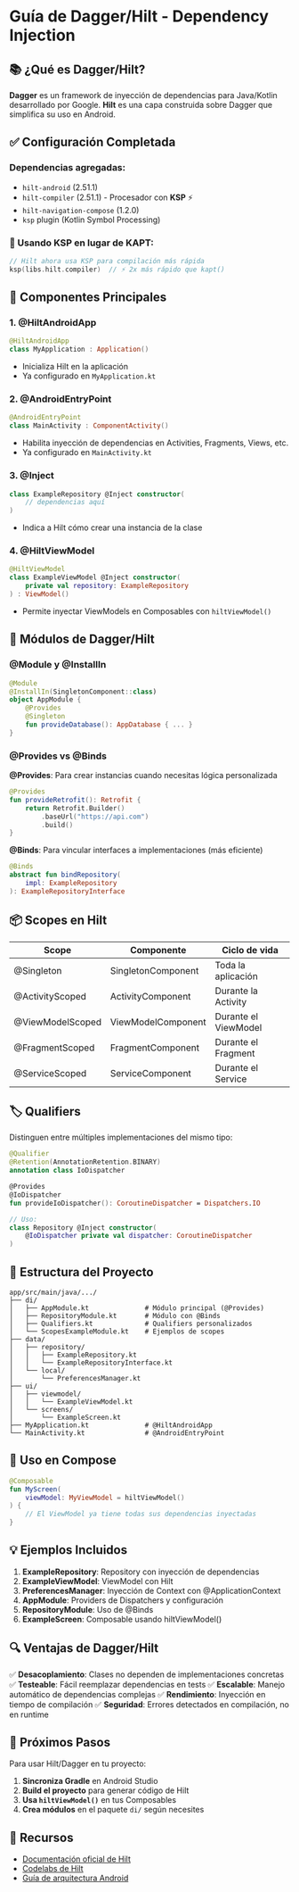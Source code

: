 # Guía de Dagger/Hilt - Dependency Injection

## 📚 ¿Qué es Dagger/Hilt?

**Dagger** es un framework de inyección de dependencias para Java/Kotlin desarrollado por Google.
**Hilt** es una capa construida sobre Dagger que simplifica su uso en Android.

## ✅ Configuración Completada

### Dependencias agregadas:
- `hilt-android` (2.51.1)
- `hilt-compiler` (2.51.1) - Procesador con **KSP** ⚡
- `hilt-navigation-compose` (1.2.0)
- `ksp` plugin (Kotlin Symbol Processing)

### 🚀 Usando KSP en lugar de KAPT:
```kotlin
// Hilt ahora usa KSP para compilación más rápida
ksp(libs.hilt.compiler)  // ⚡ 2x más rápido que kapt()
```

## 🎯 Componentes Principales

### 1. @HiltAndroidApp
```kotlin
@HiltAndroidApp
class MyApplication : Application()
```
- Inicializa Hilt en la aplicación
- Ya configurado en `MyApplication.kt`

### 2. @AndroidEntryPoint
```kotlin
@AndroidEntryPoint
class MainActivity : ComponentActivity()
```
- Habilita inyección de dependencias en Activities, Fragments, Views, etc.
- Ya configurado en `MainActivity.kt`

### 3. @Inject
```kotlin
class ExampleRepository @Inject constructor(
    // dependencias aquí
)
```
- Indica a Hilt cómo crear una instancia de la clase

### 4. @HiltViewModel
```kotlin
@HiltViewModel
class ExampleViewModel @Inject constructor(
    private val repository: ExampleRepository
) : ViewModel()
```
- Permite inyectar ViewModels en Composables con `hiltViewModel()`

## 🔧 Módulos de Dagger/Hilt

### @Module y @InstallIn
```kotlin
@Module
@InstallIn(SingletonComponent::class)
object AppModule {
    @Provides
    @Singleton
    fun provideDatabase(): AppDatabase { ... }
}
```

### @Provides vs @Binds

**@Provides**: Para crear instancias cuando necesitas lógica personalizada
```kotlin
@Provides
fun provideRetrofit(): Retrofit {
    return Retrofit.Builder()
        .baseUrl("https://api.com")
        .build()
}
```

**@Binds**: Para vincular interfaces a implementaciones (más eficiente)
```kotlin
@Binds
abstract fun bindRepository(
    impl: ExampleRepository
): ExampleRepositoryInterface
```

## 📦 Scopes en Hilt

| Scope | Componente | Ciclo de vida |
|-------|-----------|---------------|
| @Singleton | SingletonComponent | Toda la aplicación |
| @ActivityScoped | ActivityComponent | Durante la Activity |
| @ViewModelScoped | ViewModelComponent | Durante el ViewModel |
| @FragmentScoped | FragmentComponent | Durante el Fragment |
| @ServiceScoped | ServiceComponent | Durante el Service |

## 🏷️ Qualifiers

Distinguen entre múltiples implementaciones del mismo tipo:

```kotlin
@Qualifier
@Retention(AnnotationRetention.BINARY)
annotation class IoDispatcher

@Provides
@IoDispatcher
fun provideIoDispatcher(): CoroutineDispatcher = Dispatchers.IO

// Uso:
class Repository @Inject constructor(
    @IoDispatcher private val dispatcher: CoroutineDispatcher
)
```

## 📁 Estructura del Proyecto

```
app/src/main/java/.../
├── di/
│   ├── AppModule.kt              # Módulo principal (@Provides)
│   ├── RepositoryModule.kt       # Módulo con @Binds
│   ├── Qualifiers.kt             # Qualifiers personalizados
│   └── ScopesExampleModule.kt    # Ejemplos de scopes
├── data/
│   ├── repository/
│   │   ├── ExampleRepository.kt
│   │   └── ExampleRepositoryInterface.kt
│   └── local/
│       └── PreferencesManager.kt
├── ui/
│   ├── viewmodel/
│   │   └── ExampleViewModel.kt
│   └── screens/
│       └── ExampleScreen.kt
├── MyApplication.kt              # @HiltAndroidApp
└── MainActivity.kt               # @AndroidEntryPoint
```

## 🚀 Uso en Compose

```kotlin
@Composable
fun MyScreen(
    viewModel: MyViewModel = hiltViewModel()
) {
    // El ViewModel ya tiene todas sus dependencias inyectadas
}
```

## 💡 Ejemplos Incluidos

1. **ExampleRepository**: Repository con inyección de dependencias
2. **ExampleViewModel**: ViewModel con Hilt
3. **PreferencesManager**: Inyección de Context con @ApplicationContext
4. **AppModule**: Providers de Dispatchers y configuración
5. **RepositoryModule**: Uso de @Binds
6. **ExampleScreen**: Composable usando hiltViewModel()

## 🔍 Ventajas de Dagger/Hilt

✅ **Desacoplamiento**: Clases no dependen de implementaciones concretas
✅ **Testeable**: Fácil reemplazar dependencias en tests
✅ **Escalable**: Manejo automático de dependencias complejas
✅ **Rendimiento**: Inyección en tiempo de compilación
✅ **Seguridad**: Errores detectados en compilación, no en runtime

## 📖 Próximos Pasos

Para usar Hilt/Dagger en tu proyecto:

1. **Sincroniza Gradle** en Android Studio
2. **Build el proyecto** para generar código de Hilt
3. **Usa `hiltViewModel()`** en tus Composables
4. **Crea módulos** en el paquete `di/` según necesites

## 🔗 Recursos

- [Documentación oficial de Hilt](https://dagger.dev/hilt/)
- [Codelabs de Hilt](https://developer.android.com/codelabs/android-hilt)
- [Guía de arquitectura Android](https://developer.android.com/topic/architecture)

